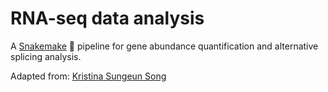 # RNA-seq data analysis 
A [Snakemake](https://snakemake.readthedocs.io/en/stable/) 🐍 pipeline for gene abundance quantification and alternative splicing analysis.

Adapted from: [Kristina Sungeun Song](mailto:kristina.song@usherbrooke.ca)

